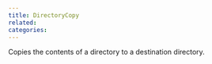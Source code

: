 ```yaml
---
title: DirectoryCopy
related:
categories:
---
```


Copies the contents of a directory to a destination directory.